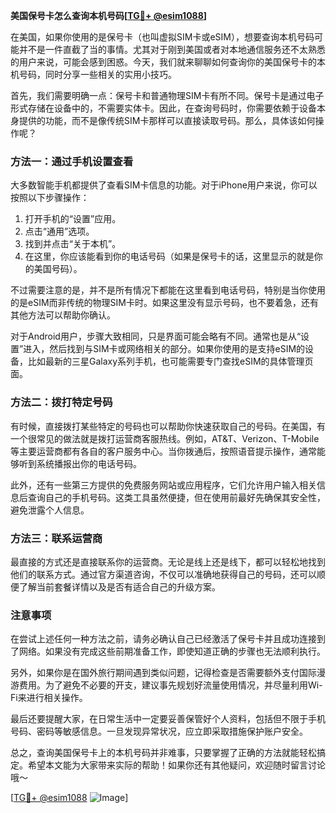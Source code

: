 **美国保号卡怎么查询本机号码[[TG💪+ @esim1088](https://t.me/s/esim1088)]**

在美国，如果你使用的是保号卡（也叫虚拟SIM卡或eSIM），想要查询本机号码可能并不是一件直截了当的事情。尤其对于刚到美国或者对本地通信服务还不太熟悉的用户来说，可能会感到困惑。今天，我们就来聊聊如何查询你的美国保号卡的本机号码，同时分享一些相关的实用小技巧。

首先，我们需要明确一点：保号卡和普通物理SIM卡有所不同。保号卡是通过电子形式存储在设备中的，不需要实体卡。因此，在查询号码时，你需要依赖于设备本身提供的功能，而不是像传统SIM卡那样可以直接读取号码。那么，具体该如何操作呢？

### 方法一：通过手机设置查看

大多数智能手机都提供了查看SIM卡信息的功能。对于iPhone用户来说，你可以按照以下步骤操作：

1. 打开手机的“设置”应用。
2. 点击“通用”选项。
3. 找到并点击“关于本机”。
4. 在这里，你应该能看到你的电话号码（如果是保号卡的话，这里显示的就是你的美国号码）。

不过需要注意的是，并不是所有情况下都能在这里看到电话号码，特别是当你使用的是eSIM而非传统的物理SIM卡时。如果这里没有显示号码，也不要着急，还有其他方法可以帮助你确认。

对于Android用户，步骤大致相同，只是界面可能会略有不同。通常也是从“设置”进入，然后找到与SIM卡或网络相关的部分。如果你使用的是支持eSIM的设备，比如最新的三星Galaxy系列手机，也可能需要专门查找eSIM的具体管理页面。

### 方法二：拨打特定号码

有时候，直接拨打某些特定的号码也可以帮助你快速获取自己的号码。在美国，有一个很常见的做法就是拨打运营商客服热线。例如，AT&T、Verizon、T-Mobile等主要运营商都有各自的客户服务中心。当你拨通后，按照语音提示操作，通常能够听到系统播报出你的电话号码。

此外，还有一些第三方提供的免费服务网站或应用程序，它们允许用户输入相关信息后查询自己的手机号码。这类工具虽然便捷，但在使用前最好先确保其安全性，避免泄露个人信息。

### 方法三：联系运营商

最直接的方式还是直接联系你的运营商。无论是线上还是线下，都可以轻松地找到他们的联系方式。通过官方渠道咨询，不仅可以准确地获得自己的号码，还可以顺便了解当前套餐详情以及是否有适合自己的升级方案。

### 注意事项

在尝试上述任何一种方法之前，请务必确认自己已经激活了保号卡并且成功连接到了网络。如果没有完成这些前期准备工作，即使知道正确的步骤也无法顺利执行。

另外，如果你是在国外旅行期间遇到类似问题，记得检查是否需要额外支付国际漫游费用。为了避免不必要的开支，建议事先规划好流量使用情况，并尽量利用Wi-Fi来进行相关操作。

最后还要提醒大家，在日常生活中一定要妥善保管好个人资料，包括但不限于手机号码、密码等敏感信息。一旦发现异常状况，应立即采取措施保护账户安全。

总之，查询美国保号卡上的本机号码并非难事，只要掌握了正确的方法就能轻松搞定。希望本文能为大家带来实际的帮助！如果你还有其他疑问，欢迎随时留言讨论哦～

[[TG💪+ @esim1088](https://t.me/s/esim1088) ![Image](https://i.postimg.cc/4NQfJmqS/Snipaste-2025-05-13-00-14-12.png)]